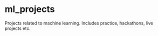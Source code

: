 # ml_projects
Projects related to machine learning. Includes practice, hackathons, live projects etc.
